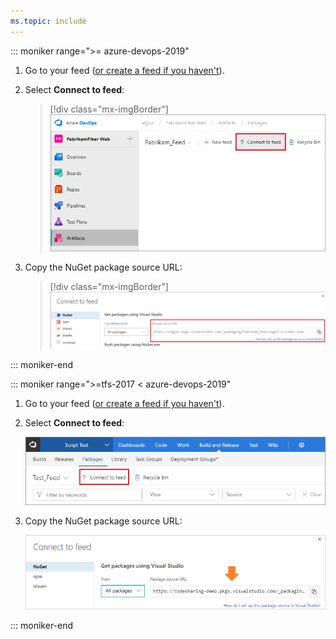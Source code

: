 ```yaml
---
ms.topic: include
---
```


::: moniker range=">= azure-devops-2019"

1. Go to your feed ([or create a feed if you haven't](../../feeds/create-feed.md)). 

1. Select **Connect to feed**:

   > [!div class="mx-imgBorder"] 
   >![Connect to feed button on the upper right of the page](../_img/connect-to-feed-azure-devops-newnav.png)
   > 
   
1. Copy the NuGet package source URL:

   > [!div class="mx-imgBorder"] 
   >![NuGet package source URL in the Connect to feed dialog box](../_img/nuget-consume-url-azure-devops-newnav.png)
   > 

::: moniker-end

::: moniker range=">=tfs-2017 < azure-devops-2019"

1. Go to your feed ([or create a feed if you haven't](../../feeds/create-feed.md)). 

1. Select **Connect to feed**:

   ![Connect to feed button on the upper right of the page](../_img/connect-to-feed.png)
   
1. Copy the NuGet package source URL:

   ![NuGet package source URL in the Connect to feed dialog box](../_img/nuget-consume-url.png)

::: moniker-end
